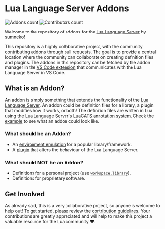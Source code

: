 
# Lua Language Server Addons

![Addons count](https://img.shields.io/github/directory-file-count/carsakiller/LLS-Addons/addons?label=Addons&type=dir&color=097aba) ![Contributors count](https://img.shields.io/github/contributors/carsakiller/LLS-Addons?color=097aba&label=Contributors)

Welcome to the repository of addons for the [Lua Language Server][lls-github] by [sumneko](https://github.com/sumneko)!

This repository is a highly collaborative project, with the community contributing addons through pull requests. The goal is to provide a central location where the community can collaborate on creating definition files and plugins. The addons in this repository can be fetched by the addon manager in the [VS Code extension](https://github.com/sumneko/vscode-lua) that communicates with the Lua Language Server in VS Code.

## What is an Addon?
An addon is simply something that extends the functionality of the [Lua Language Server][lls-github]. An addon could be definition files for a library, a plugin that modifies how it works, or both! The definition files are written in Lua using the Lua Language Server's [LuaCATS annotation system](https://github.com/sumneko/lua-language-server/wiki/Annotations). Check the [example](https://github.com/carsakiller/LLS-Addons/tree/main/example) to see what an addon could look like.

### What should be an Addon?
- An [environment emulation](https://github.com/sumneko/lua-language-server/wiki/Libraries#environment-emulation) for a popular library/framework.
- A [plugin](https://github.com/sumneko/lua-language-server/wiki/Plugins) that alters the behaviour of the Lua Language Server.

### What should **NOT** be an Addon?
- Definitions for a personal project (use [`workspace.library`](https://github.com/sumneko/lua-language-server/wiki/Settings#workspacelibrary)).
- Definitions for proprietary software.

## Get Involved
As already said, this is a very collaborative project, so anyone is welcome to help out! To get started, please review the [contribution guidelines](CONTRIBUTING.md). Your contributions are greatly appreciated and will help to make this project a valuable resource for the Lua community ❤️.



[lls-github]: https://github.com/sumneko/lua-language-server

